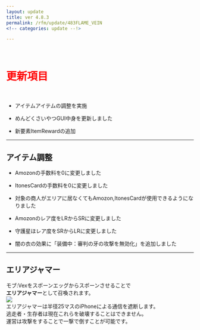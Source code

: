 ```yaml
---
layout: update
title: ver 4.8.3
permalink: /rfm/update/483FLAME_VEIN
<!-- categories: update --!>

---
```

<br>
<h1 id="1"><font color="red">更新項目</font></h1><br>

+ <span class="blue-badge">アイテム</span>アイテムの調整を実施 
 
+ <span class="blue-badge">めんどくさいやつGUI</span>中身を更新しました

+ <span class="green-badge">新要素</span>ItemRewardの追加


----------------------------------------------------
## アイテム調整

+ Amozonの手数料を0に変更しました<br>

+ ItonesCardの手数料を0に変更しました<br>

+ 対象の商人がエリアに居なくてもAmozon,ItonesCardが使用できるようになりました<br>

+ Amozonのレア度をLRからSRに変更しました<br>

+ 守護星ほレア度をSRからLRに変更しました<br>

+ 闇の衣の効果に「装備中：審判の牙の攻撃を無効化」を追加しました<br>

----------------------------------------------------
## エリアジャマー

モブ:Vexをスポーンエッグからスポーンさせることで<br>
**エリアジャマー**として召喚されます。<br>
<a><img src="http://web.njj12.net/public/images/rfm/roundVex.png"></a><br>
エリアジャマーは半径25マスのiPhoneによる通信を遮断します。<br>
逃走者・生存者は現在これらを破壊することはできません。<br>
運営は攻撃をすることで一撃で倒すことが可能です。<br>



